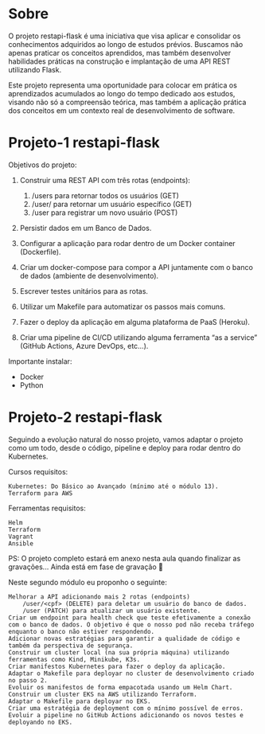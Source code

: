 # Sobre
O projeto restapi-flask é uma iniciativa que visa aplicar e consolidar os conhecimentos adquiridos ao longo de estudos prévios. Buscamos não apenas praticar os conceitos aprendidos, mas também desenvolver habilidades práticas na construção e implantação de uma API REST utilizando Flask.

Este projeto representa uma oportunidade para colocar em prática os aprendizados acumulados ao longo do tempo dedicado aos estudos, visando não só a compreensão teórica, mas também a aplicação prática dos conceitos em um contexto real de desenvolvimento de software.

# Projeto-1 restapi-flask
Objetivos do projeto:

1. Construir uma REST API com três rotas (endpoints):
    1. /users para retornar todos os usuários (GET)
    2. /user/<cpf> para retornar um usuário específico (GET)
    3. /user para registrar um novo usuário (POST)

2. Persistir dados em um Banco de Dados.

3. Configurar a aplicação para rodar dentro de um Docker container (Dockerfile).

4. Criar um docker-compose para compor a API juntamente com o banco de dados (ambiente de desenvolvimento).

5. Escrever testes unitários para as rotas.

6. Utilizar um Makefile para automatizar os passos mais comuns.

7. Fazer o deploy da aplicação em alguma plataforma de PaaS (Heroku).

8. Criar uma pipeline de CI/CD utilizando alguma ferramenta “as a service” (GitHub Actions, Azure DevOps, etc…).

Importante instalar:

- Docker
- Python


# Projeto-2 restapi-flask


Seguindo a evolução natural do nosso projeto, vamos adaptar o projeto como um todo, desde o código, pipeline e deploy para rodar dentro do Kubernetes.

Cursos requisitos:

    Kubernetes: Do Básico ao Avançado (mínimo até o módulo 13).
    Terraform para AWS

Ferramentas requisitos:

    Helm
    Terraform
    Vagrant
    Ansible

PS: O projeto completo estará em anexo nesta aula quando finalizar as gravações... Ainda está em fase de gravação 🙂

Neste segundo módulo eu proponho o seguinte:

    Melhorar a API adicionando mais 2 rotas (endpoints)
        /user/<cpf> (DELETE) para deletar um usuário do banco de dados.
        /user (PATCH) para atualizar um usuário existente.
    Criar um endpoint para health check que teste efetivamente a conexão com o banco de dados. O objetivo é que o nosso pod não receba tráfego enquanto o banco não estiver respondendo.
    Adicionar novas estratégias para garantir a qualidade de código e também da perspectiva de segurança.
    Construir um cluster local (na sua própria máquina) utilizando ferramentas como Kind, Minikube, K3s.
    Criar manifestos Kubernetes para fazer o deploy da aplicação.
    Adaptar o Makefile para deployar no cluster de desenvolvimento criado no passo 2.
    Evoluir os manifestos de forma empacotada usando um Helm Chart.
    Construir um cluster EKS na AWS utilizando Terraform.
    Adaptar o Makefile para deployar no EKS.
    Criar uma estratégia de deployment com o mínimo possível de erros.
    Evoluir a pipeline no GitHub Actions adicionando os novos testes e deployando no EKS.
